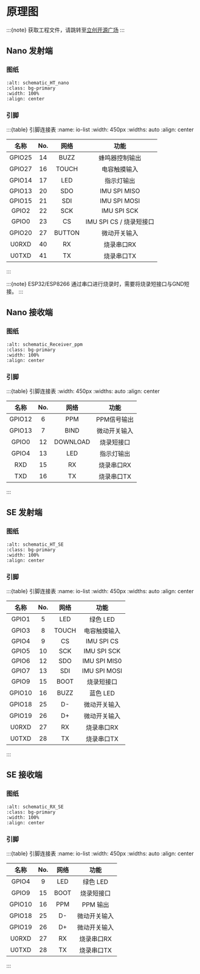 # 原理图

:::{note}
获取工程文件，请跳转至[立创开源广场](http://oshwhub.com/nineday/headtracker_esp32-nano-wu-xian-tou-zhui)
:::

## Nano 发射端

### 图纸

```{image} ../../_static/schematic_HT_nano.png
:alt: schematic_HT_nano
:class: bg-primary
:width: 100%
:align: center
```

### 引脚


:::{table} 引脚连接表
:name: io-list
:width: 450px
:widths: auto
:align: center

| 名称 | No. | 网络 | 功能 |
| :---: | :---: | :---: | :---: |
| GPIO25 | 14 | BUZZ | 蜂鸣器控制输出 |
| GPIO27 | 16 | TOUCH | 电容触摸输入 |
| GPIO14 | 17 | LED | 指示灯输出 |
| GPIO13 | 20 | SDO | IMU SPI MISO |
| GPIO15 | 21 | SDI | IMU SPI MOSI |
| GPIO2 | 22 | SCK | IMU SPI SCK |
| GPIO0 | 23 | CS | IMU SPI CS / 烧录短接口 |
| GPIO20 | 27 | BUTTON | 微动开关输入 |
| U0RXD | 40 | RX | 烧录串口RX |
| U0TXD | 41 | TX | 烧录串口TX |
:::

:::{note}
ESP32/ESP8266 通过串口进行烧录时，需要将烧录短接口与GND短接。
:::

## Nano 接收端

### 图纸

```{image} ../../_static/schematic_Receiver_ppm.png
:alt: schematic_Receiver_ppm
:class: bg-primary
:width: 100%
:align: center
```

### 引脚

:::{table} 引脚连接表
:width: 450px
:widths: auto
:align: center

| 名称 | No. | 网络 | 功能 |
| :---: | :---: | :---: | :---: |
| GPIO12 | 6 | PPM | PPM信号输出 |
| GPIO13 | 7 | BIND | 微动开关输入 |
| GPIO0 | 12 | DOWNLOAD | 烧录短接口 |
| GPIO4 | 13 | LED | 指示灯输出 |
| RXD | 15 | RX | 烧录串口RX |
| TXD | 16 | TX | 烧录串口TX |
:::

## SE 发射端

### 图纸

```{image} ../../_static/schematic_HT_SE.png
:alt: schematic_HT_SE
:class: bg-primary
:width: 100%
:align: center
```

### 引脚


:::{table} 引脚连接表
:name: io-list
:width: 450px
:widths: auto
:align: center

| 名称 | No. | 网络 | 功能 |
| :---: | :---: | :---: | :---: |
| GPIO1 | 5 | LED | 绿色 LED |
| GPIO3 | 8 | TOUCH | 电容触摸输入 |
| GPIO4 | 9 | CS | IMU SPI CS |
| GPIO5 | 10 | SCK | IMU SPI SCK |
| GPIO6 | 12 | SDO | IMU SPI MIS0 |
| GPIO7 | 13 | SDI | IMU SPI MOSI |
| GPIO9 | 15 | BOOT | 烧录短接口 |
| GPIO10 | 16 | BUZZ | 蓝色 LED |
| GPIO18 | 25 | D- | 微动开关输入 |
| GPIO19 | 26 | D+ | 微动开关输入 |
| U0RXD | 27 | RX | 烧录串口RX |
| U0TXD | 28 | TX | 烧录串口TX |
:::

## SE 接收端

### 图纸

```{image} ../../_static/schematic_RX_SE.png
:alt: schematic_RX_SE
:class: bg-primary
:width: 100%
:align: center
```

### 引脚


:::{table} 引脚连接表
:name: io-list
:width: 450px
:widths: auto
:align: center

| 名称 | No. | 网络 | 功能 |
| :---: | :---: | :---: | :---: |
| GPIO4 | 9 | LED | 绿色 LED |
| GPIO9 | 15 | BOOT | 烧录短接口 |
| GPIO10 | 16 | PPM | PPM 输出 |
| GPIO18 | 25 | D- | 微动开关输入 |
| GPIO19 | 26 | D+ | 微动开关输入 |
| U0RXD | 27 | RX | 烧录串口RX |
| U0TXD | 28 | TX | 烧录串口TX |
:::


